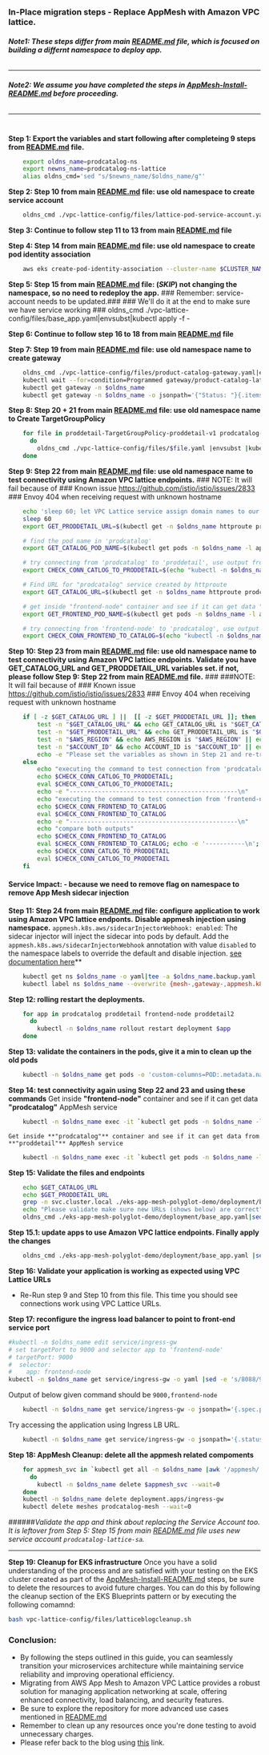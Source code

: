 ### In-Place migration steps - Replace AppMesh with Amazon VPC lattice. 

###### **Note1: These steps differ from main [README.md](README.md) file, which is focused on building a differnt namespace to deploy app.**
-------
###### **Note2: We assume you have completed the steps in [AppMesh-Install-README.md](AppMesh-Install-README.md) before proceeding.**
------
#
**Step 1: Export the variables and start following after completeing 9 steps from [README.md](README.md) file.**

```bash
	export oldns_name=prodcatalog-ns
	export newns_name=prodcatalog-ns-lattice
	alias oldns_cmd='sed "s/$newns_name/$oldns_name/g"'
```

**Step 2: Step 10 from main [README.md](README.md) file: use old namespace to create service account**

```bash
	oldns_cmd ./vpc-lattice-config/files/lattice-pod-service-account.yaml|envsubst|kubectl apply -f -
```

**Step 3: Continue to follow step 11 to 13 from main [README.md](README.md) file**

**Step 4: Step 14 from main [README.md](README.md) file: use old namespace to create pod identity association**

```bash
	aws eks create-pod-identity-association --cluster-name $CLUSTER_NAME --role-arn $VPCLatticeProdcatalogIAMRoleArn --namespace $oldns_name --service-account prodcatalog-lattice-sa
```

**Step 5: Step 15 from main [README.md](README.md) file: (***SKIP***) not changing the namespace, so no need to redeploy the app.**
	### Remember: service-account needs to be updated.###
	### We'll do it at the end to make sure we have service working
	### oldns_cmd ./vpc-lattice-config/files/base_app.yaml|envsubst|kubectl apply -f -

**Step 6: Continue to follow step 16 to 18 from main [README.md](README.md) file**

**Step 7: Step 19 from main [README.md](README.md) file: use old namespace name to create gateway**

```bash
	oldns_cmd ./vpc-lattice-config/files/product-catalog-gateway.yaml|envsubst|kubectl apply -f -
	kubectl wait --for=condition=Programmed gateway/product-catalog-lattice-gw -n $oldns_name
	kubectl get gateway -n $oldns_name
	kubectl get gateway -n $oldns_name -o jsonpath='{"Status: "}{.items[*].status.conditions[1].reason}{", "}{"Reason_or_DNS_Name: "}{.items[*].status.conditions[1].message}{"\n"}'
```

**Step 8: Step 20 + 21 from main [README.md](README.md) file: use old namespace name to Create TargetGroupPolicy**

```bash
	for file in proddetail-TargetGroupPolicy-proddetail-v1 prodcatalog-TargetGroupPolicy frontend-node-TargetGroupPolicy proddetail-HTTPRoute prodcatalog-HTTPRoute frontend-node-HTTPRoute
	  do
		oldns_cmd ./vpc-lattice-config/files/$file.yaml |envsubst |kubectl apply -f -
	done
```

**Step 9: Step 22 from main [README.md](README.md) file: use old namespace name to test connectivity using Amazon VPC lattice endpoints.**
	### NOTE: It will fail because of ### Known issue https://github.com/istio/istio/issues/2833 ### Envoy 404 when receiving request with unknown hostname	

```bash
	echo 'sleep 60; let VPC Lattice service assign domain names to our httproutes'
	sleep 60
    export GET_PRODDETAIL_URL=$(kubectl get -n $oldns_name httproute proddetail-httproute -o jsonpath='{.metadata.annotations.application-networking\.k8s\.aws/lattice-assigned-domain-name}')

    # find the pod name in 'prodcatalog'
    export GET_CATALOG_POD_NAME=$(kubectl get pods -n $oldns_name -l app=prodcatalog -o jsonpath='{.items[].metadata.name}')

    # try connecting from 'prodcatalog' to 'proddetail', use output from prvious command to replace 'GET_PRODDETAIL_URL'
    export CHECK_CONN_CATLOG_TO_PRODDETAIL=$(echo "kubectl -n $oldns_name exec -it ${GET_CATALOG_POD_NAME} -c prodcatalog -- curl ${GET_PRODDETAIL_URL}:3000/catalogDetail 2>&1|jq -s") 

    # Find URL for "prodcatalog" service created by httproute
    export GET_CATALOG_URL=$(kubectl get -n $oldns_name httproute prodcatalog-httproute -o jsonpath='{.metadata.annotations.application-networking\.k8s\.aws/lattice-assigned-domain-name}')

    # get inside "frontend-node" container and see if it can get data "prodcatalog" AppMesh service
    export GET_FRONTEND_POD_NAME=$(kubectl get pods -n $oldns_name -l app=frontend-node -o jsonpath='{.items[].metadata.name}')

    # try connecting from 'frontend-node' to 'prodcatalog', use output from prvious command to replace 'GET_CATALOG_URL'
    export CHECK_CONN_FRONTEND_TO_CATALOG=$(echo "kubectl -n $oldns_name exec -it ${GET_FRONTEND_POD_NAME} -c frontend-node -- curl ${GET_CATALOG_URL}:5000/products/ 2>&1|jq -s") 
```

**Step 10: Step 23 from main [README.md](README.md) file: use old namespace name to test connectivity using Amazon VPC lattice endpoints. Validate you have GET_CATALOG_URL and GET_PRODDETAIL_URL variables set. if not, please follow Step 9: Step 22 from main [README.md](README.md) file.**
	### ###NOTE:  It will fail because of ### Known issue https://github.com/istio/istio/issues/2833 ### Envoy 404 when receiving request with unknown hostname	

```bash
    if [ -z $GET_CATALOG_URL ] ||  [[ -z $GET_PRODDETAIL_URL ]]; then
        test -n "$GET_CATALOG_URL" && echo GET_CATALOG_URL is "$GET_CATALOG_URL" || echo GET_CATALOG_URL is not set
        test -n "$GET_PRODDETAIL_URL" && echo GET_PRODDETAIL_URL is "$GET_PRODDETAIL_URL" || echo GET_PRODDETAIL_URL is not set
        test -n "$AWS_REGION" && echo AWS_REGION is "$AWS_REGION" || echo AWS_REGION is not set
        test -n "$ACCOUNT_ID" && echo ACCOUNT_ID is "$ACCOUNT_ID" || echo ACCOUNT_ID is not set
        echo -e "Please set the variables as shown in Step 21 and re-try \n"
    else
        echo "executing the command to test connection from 'prodcatalog' to 'proddetail' using Amazon VPC lattice endponts."; echo
		echo $CHECK_CONN_CATLOG_TO_PRODDETAIL;
        eval $CHECK_CONN_CATLOG_TO_PRODDETAIL;
        echo -e "-----------------------------------------------\n"
        echo "executing the command to test connection from 'frontend-node' to 'prodcatalog' using Amazon VPC lattice endponts."; echo
		echo $CHECK_CONN_FRONTEND_TO_CATALOG
        eval $CHECK_CONN_FRONTEND_TO_CATALOG
        echo -e "-----------------------------------------------\n"
        echo "compare both outputs"
		echo $CHECK_CONN_FRONTEND_TO_CATALOG
        eval $CHECK_CONN_FRONTEND_TO_CATALOG; echo -e '-----------\n';
		echo $CHECK_CONN_CATLOG_TO_PRODDETAIL
		eval $CHECK_CONN_CATLOG_TO_PRODDETAIL
    fi
```

#### **Service Impact**: - because we need to remove flag on namespace to remove App Mesh sidecar injection ####

**Step 11: Step 24 from main [README.md](README.md) file: configure application to work using Amazon VPC lattice endponts.**
	**Disable appmesh injection using namespace.** `appmesh.k8s.aws/sidecarInjectorWebhook: enabled`: The sidecar injector will inject the sidecar into pods by default. Add the `appmesh.k8s.aws/sidecarInjectorWebhook` annotation with value `disabled` to the namespace labels to override the default and disable injection. [see documentation here](https://aws.github.io/aws-app-mesh-controller-for-k8s/reference/injector/)**
		
``` bash
	kubectl get ns $oldns_name -o yaml|tee -a $oldns_name.backup.yaml
	kubectl label ns $oldns_name --overwrite {mesh-,gateway-,appmesh.k8s.aws/sidecarInjectorWebhook-}
```



**Step 12:	rolling restart the deployments.**

```bash		
	for app in prodcatalog proddetail frontend-node proddetail2
	  do
		kubectl -n $oldns_name rollout restart deployment $app
	done
```

**Step 13: validate the containers in the pods, give it a min to clean up the old pods**

```bash
	kubectl -n $oldns_name get pods -o 'custom-columns=POD:.metadata.name,CONTAINER:.spec.containers[*].name' |egrep -i 'prodcatalog|proddetail|frontend-node|proddetail2'
```
	
**Step 14: test connectivity again using Step 22 and 23 and using these commands**
	Get inside **"frontend-node"** container and see if it can get data **"prodcatalog"** AppMesh service

```bash
	kubectl -n $oldns_name exec -it `kubectl get pods -n $oldns_name -l app=frontend-node -o jsonpath='{.items[].metadata.name}'` -c frontend-node -- curl http://prodcatalog.prodcatalog-ns.svc.cluster.local:5000/products/ 2>&1|jq -s
```

	Get inside **"prodcatalog"** container and see if it can get data from **"proddetail"** AppMesh service

```bash
	kubectl -n $oldns_name exec -it `kubectl get pods -n $oldns_name -l app=prodcatalog -o jsonpath='{.items[].metadata.name}'` -c prodcatalog -- curl http://proddetail.prodcatalog-ns.svc.cluster.local:3000/catalogDetail 2>&1|jq -s
```

**Step 15: Validate the files and endpoints**

```bash
	echo $GET_CATALOG_URL
	echo $GET_PRODDETAIL_URL
	grep -n svc.cluster.local ./eks-app-mesh-polyglot-demo/deployment/base_app.yaml
	echo "Please validate make sure new URLs (shows below) are correct"		
	oldns_cmd ./eks-app-mesh-polyglot-demo/deployment/base_app.yaml|sed -e "s/prodcatalog.prodcatalog-ns.svc.cluster.local/$GET_CATALOG_URL/g" -e "s/proddetail.prodcatalog-ns.svc.cluster.local/$GET_PRODDETAIL_URL/g" |envsubst |egrep -n ':5000/products/|:3000/catalogDetail'
```

**Step 15.1: update apps to use Amazon VPC lattice endpoints. Finally apply the changes**

```bash
	oldns_cmd ./eks-app-mesh-polyglot-demo/deployment/base_app.yaml |sed -e "s/prodcatalog.prodcatalog-ns.svc.cluster.local/$GET_CATALOG_URL/g" -e "s/proddetail.prodcatalog-ns.svc.cluster.local/$GET_PRODDETAIL_URL/g"|envsubst|kubectl apply -f -
```

**Step 16: Validate your application is working as expected using VPC Lattice URLs**
+ Re-Run step 9 and Step 10 from this file. This time you should see connections work using VPC Lattice URLs.

**Step 17: reconfigure the ingress load balancer to point to front-end service port**

```bash
#kubectl -n $oldns_name edit service/ingress-gw
# set targetPort to 9000 and selector app to 'frontend-node'
# targetPort: 9000
#  selector:
#    app: frontend-node
kubectl -n $oldns_name get service/ingress-gw -o yaml |sed -e 's/8088/9000/g' -e "s/app:.*/app: frontend-node/"|kubectl apply -f -

```
Output of below given command should be `9000,frontend-node`

```bash
	kubectl -n $oldns_name get service/ingress-gw -o jsonpath='{.spec.ports[0].targetPort},{.spec.selector.app}'
```

Try accessing the application using Ingress LB URL.

```bash
	kubectl -n $oldns_name get service/ingress-gw -o jsonpath='{.status.loadBalancer.ingress[0].hostname}'
```

**Step 18: AppMesh Cleanup: delete all the appmesh related compoments**
```bash
	for appmesh_svc in `kubectl get all -n $oldns_name |awk '/appmesh/ {print $1}'`
	  do
		kubectl -n $oldns_name delete $appmesh_svc --wait=0
	done
	kubectl -n $oldns_name delete deployment.apps/ingress-gw
	kubectl delete meshes prodcatalog-mesh --wait=0
```
######*Validate the app and think about replacing the Service Account too. It is leftover from Step 5: Step 15 from main [README.md](README.md) file uses new service account `prodcatalog-lattice-sa`.*

-------
**Step 19: Cleanup for EKS infrastructure**
Once you have a solid understanding of the process and are satisfied with your testing on the EKS cluster created as part of the [AppMesh-Install-README.md](AppMesh-Install-README.md) steps, be sure to delete the resources to avoid future charges. You can do this by following the cleanup section of the EKS Blueprints pattern or by executing the following comamnd:

```bash
bash vpc-lattice-config/files/latticeblogcleanup.sh
```

### Conclusion:
+ By following the steps outlined in this guide, you can seamlessly transition your microservices architecture while maintaining service reliability and improving operational efficiency. 
+ Migrating from AWS App Mesh to Amazon VPC Lattice provides a robust solution for managing application networking at scale, offering enhanced connectivity, load balancing, and security features. 
+ Be sure to explore the repository for more advanced use cases mentioned in [README.md](../README.md)
+ Remember to clean up any resources once you're done testing to avoid unnecessary charges.
+ Please refer back to the blog using [this](link_to_be_added_here) link.
